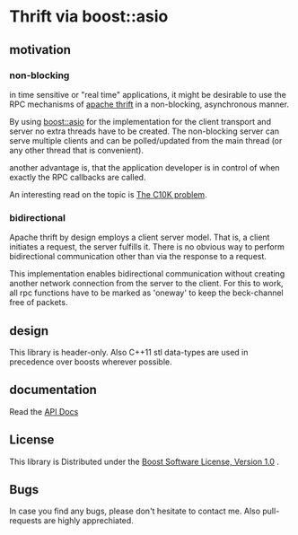 # Thrift via boost::asio

## motivation

### non-blocking
in time sensitive or "real time" applications, it might be desirable to use the RPC mechanisms of
[apache thrift](https://thrift.apache.org/) in a non-blocking, asynchronous manner.

By using [boost::asio](http://www.boost.org/doc/libs/release/libs/asio/) for the implementation for the client
transport and server no extra threads have to be created. The non-blocking server can serve multiple clients and can
be polled/updated from the main thread (or any other thread that is convenient).

another advantage is, that the application developer is in control of when exactly the RPC callbacks are called.

An interesting read on the topic is [The C10K problem](http://www.kegel.com/c10k.html).

### bidirectional

Apache thrift by design employs a client server model. That is, a client initiates a request, the server fulfills it.
There is no obvious way to perform bidirectional communication other than via the response to a request.

This implementation enables bidirectional communication without creating another network connection from the server to
the client. For this to work, all rpc functions have to be marked as 'oneway' to keep the beck-channel free of packets.

## design

This library is header-only. Also C++11 stl data-types are used in precedence over boosts wherever possible.

## documentation

Read the [API Docs](http://beschulz.github.io/thrift_asio/)

## License

This library is Distributed under the [Boost Software License, Version 1.0](http://www.boost.org/LICENSE_1_0.txt) .

## Bugs

In case you find any bugs, please don't hesitate to contact me. Also pull-requests are highly apprechiated.
